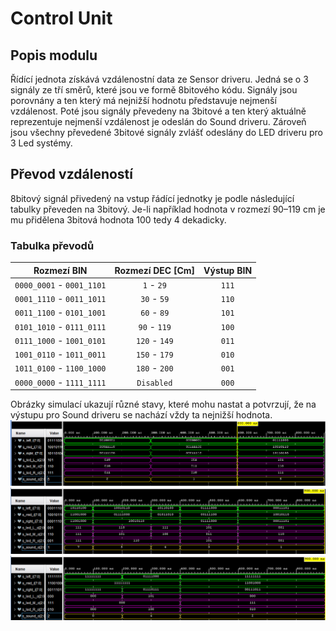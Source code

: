 # Control Unit
## Popis modulu 
Řídící jednota získává vzdálenostní data ze Sensor driveru. Jedná se o 3 signály ze tří směrů, které jsou ve formě 8bitového kódu. Signály jsou porovnány a ten který má nejnižší hodnotu představuje nejmenší vzdálenost. Poté jsou signály převedeny na 3bitové a ten který aktuálně reprezentuje nejmenší vzdálenost je odeslán do Sound driveru. Zároveň jsou všechny převedené 3bitové signály zvlášť odeslány do LED driveru pro 3 Led systémy.

## Převod vzdáleností
8bitový signál přivedený na vstup řádící jednotky je podle následující tabulky převeden na 3bitový. Je-li například hodnota v rozmezí 90–119 cm je mu přidělena 3bitová hodnota 100 tedy 4 dekadicky.
### Tabulka převodů
| **Rozmezí BIN** | **Rozmezí DEC [Cm]** | **Výstup BIN** |
   | :-: | :-: | :-: |
   | `0000_0001` - `0001_1101` | `1` - `29` | `111` |
   | `0001_1110` - `0011_1011` | `30` - `59` | `110` |
   | `0011_1100` - `0101_1001` | `60` - `89` | `101` |
   | `0101_1010` - `0111_0111` | `90` - `119` | `100` |
   | `0111_1000` - `1001_0101` | `120` - `149` | `011` |
   | `1001_0110` - `1011_0011` | `150` - `179` | `010` |
   | `1011_0100` - `1100_1000` | `180` - `200` | `001` |
   | `0000_0000` - `1111_1111` | `Disabled` | `000` |

Obrázky simulací ukazují různé stavy, které mohu nastat a potvrzují, že na výstupu pro Sound driveru se nachází vždy ta nejnižší hodnota.
![Sim1](Img/Obr1.png)
![Sim2](Img/Obr2.png)
![Sim3](Img/Obr3.png)
